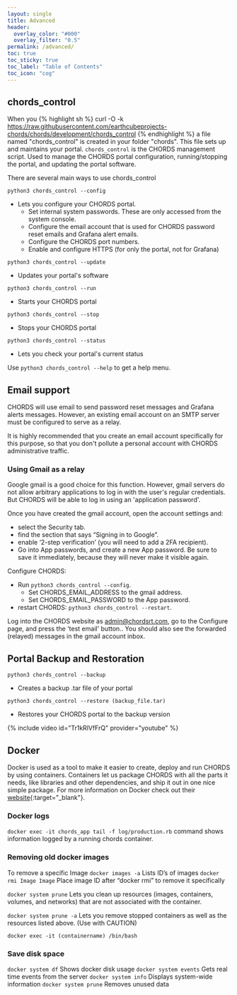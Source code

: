 ```yaml
---
layout: single
title: Advanced
header:
  overlay_color: "#000"
  overlay_filter: "0.5"
permalink: /advanced/
toc: true
toc_sticky: true
toc_label: "Table of Contents"
toc_icon: "cog"
---
```


## chords_control

When you {% highlight sh %} curl -O -k https://raw.githubusercontent.com/earthcubeprojects-chords/chords/development/chords_control {% endhighlight %} a file named "chords_control" is created in your folder "chords". This file sets up and maintains your portal. ``chords_control`` is the CHORDS management script. Used to manage the CHORDS portal configuration, running/stopping the portal, and updating the portal software.

 
There are several main ways to use chords_control

``python3 chords_control --config``
- Lets you configure your CHORDS portal.
  - Set internal system passwords. These are only accessed from the system console.
  - Configure the email account that is used for CHORDS password reset emails and Grafana alert emails.
  - Configure the CHORDS port numbers.
  - Enable and configure HTTPS (for only the portal, not for Grafana)

``python3 chords_control --update``
- Updates your portal's software

``python3 chords_control --run``
- Starts your CHORDS portal

``python3 chords_control --stop``
- Stops your CHORDS portal

``python3 chords_control --status``
- Lets you check your portal's current status

Use ``python3 chords_control --help`` to get a help menu.

## Email support

CHORDS will use email to send password reset messages and Grafana alerts messages. However, an existing email account on an SMTP server must be configured to
serve as a relay.

It is highly recommended that you create an email account specifically for this purpose,
so that you don't pollute a personal account with CHORDS administrative traffic.

### Using Gmail as a relay

Google gmail is a good choice for this function. However, gmail servers do not allow
arbitrary applications to log in with the user's regular credentials. But CHORDS will be 
able to log in using an 'application password'.

Once you have created the gmail account, open the account settings and:
  - select the Security tab. 
  - find the section that says “Signing in to Google”.
  - enable ‘2-step verification’ (you will need to add a 2FA recipient).
  - Go into App passwords, and create a new App password. Be sure to save it immediately, because they will never make it visible again.

Configure CHORDS:
  - Run ``python3 chords_control --config``.
    - Set CHORDS_EMAIL_ADDRESS to the gmail address.
    - Set CHORDS_EMAIL_PASSWORD to the App password.
  - restart CHORDS: ``python3 chords_control --restart``.

Log into the CHORDS website as admin@chordsrt.com, go to the Configure page, 
and press the 'test email' button..
You should also see the forwarded (relayed) messages in the gmail account inbox.

## Portal Backup and Restoration

``python3 chords_control --backup``
- Creates a backup .tar file of your portal

``python3 chords_control --restore (backup_file.tar)``
- Restores your CHORDS portal to the backup version

{% include video id="Tr1kRlVfFrQ" provider="youtube" %}

## Docker

Docker is used as a tool to make it easier to create, deploy and run CHORDS by using containers. Containers let us package CHORDS with all the parts it needs, like libraries and other dependencies, and ship it out in one nice simple package. For more information on Docker check out their [website](https://docs.docker.com/get-started/){:target="_blank"}.

### Docker logs

``docker exec -it chords_app tail -f log/production.rb`` command shows information logged by a running chords container.

### Removing old docker images

To remove a specific Image
``docker images -a`` Lists ID’s of images 
``docker rmi Image Image`` Place image ID after “docker rmi” to remove it specifically

 ``docker system prune`` Lets you clean up resources (images, containers, volumes, and networks) that are not associated with the container.


``docker system prune -a`` Lets you remove stopped containers as well as the resources listed above. (Use with CAUTION)

``docker exec -it (containername) /bin/bash``

### Save disk space

``docker system df`` Shows docker disk usage
``docker system events`` Gets real time events from the server
``docker system info`` Displays system-wide information
``docker system prune`` Removes unused data